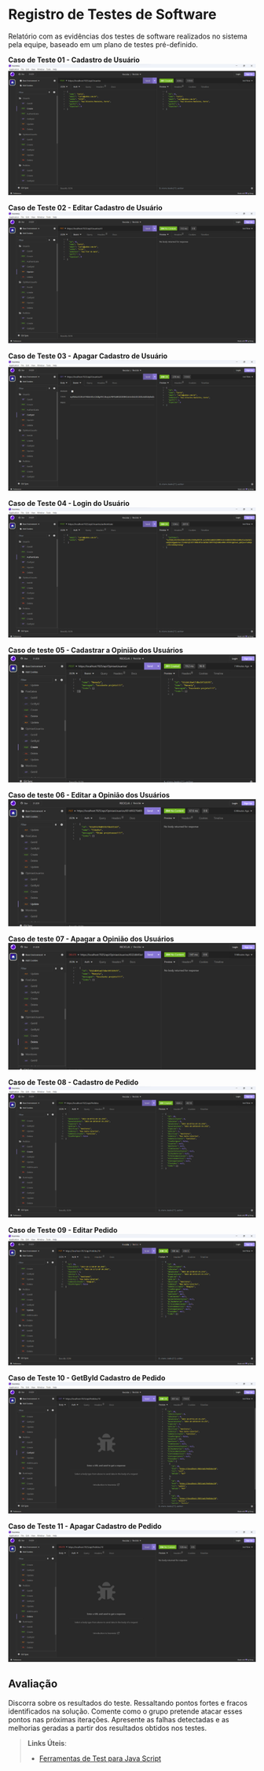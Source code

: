 # Registro de Testes de Software

Relatório com as evidências dos testes de software realizados no sistema pela equipe, baseado em um plano de testes pré-definido.


**Caso de Teste 01 - Cadastro de Usuário**
![print cadastro usuario](img/cadastro_usuario_print.png)

**Caso de Teste 02 - Editar Cadastro de Usuário**
![print update usuario](img/update_usuario_print.png)

**Caso de Teste 03 - Apagar Cadastro de Usuário**
![print delete usuario](img/delete_usuario_print.png)

**Caso de Teste 04 - Login do Usuário**
![login usuario](img/login_usario_print.png)

**Caso de teste 05 - Cadastrar a Opinião dos Usuários**
![login usuario](img/CreateOpiniaoUsuario.png)

**Caso de teste 06 - Editar a Opinião dos Usuários** 
![login usuario](img/UptadeOpiniaoUsuario.png)

**Caso de teste 07 - Apagar a Opinião dos Usuários**
![login usuario](img/DeleteOpiniaoUsuario.png)

**Caso de Teste 08 - Cadastro de Pedido**
![create pedido](img/create_pedido.png)

**Caso de Teste 09 - Editar Pedido**
![editar pedido](img/update_pedido.png)

**Caso de Teste 10 - GetById Cadastro de Pedido**
![GetById pedido](img/getbyid_pedido.png)

**Caso de Teste 11 - Apagar Cadastro de Pedido**
![delete pedido](img/delete_pedido.png)

## Avaliação

Discorra sobre os resultados do teste. Ressaltando pontos fortes e fracos identificados na solução. Comente como o grupo pretende atacar esses pontos nas próximas iterações. Apresente as falhas detectadas e as melhorias geradas a partir dos resultados obtidos nos testes.

> **Links Úteis**:
> - [Ferramentas de Test para Java Script](https://geekflare.com/javascript-unit-testing/)
